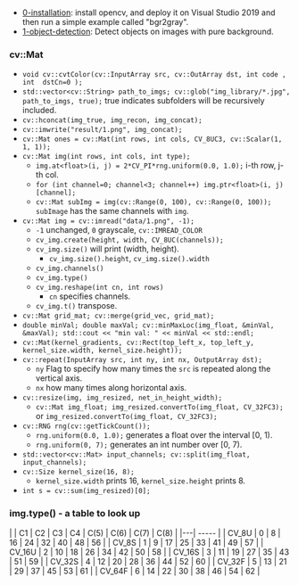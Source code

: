 ###
+ [0-installation](0-installation.md): install opencv, and deploy it on Visual Studio 2019 and then run a simple example called "bgr2gray".
+ [1-object-detection](1-object-detection): Detect objects on images with pure background.
### cv::Mat
+ `void cv::cvtColor(cv::InputArray src, cv::OutArray dst, int code , int  dstCn=0 );`
+ `std::vector<cv::String> path_to_imgs; cv::glob("img_library/*.jpg", path_to_imgs, true);` true indicates subfolders will be recursively included.
+ `cv::hconcat(img_true, img_recon, img_concat);`
+ `cv::imwrite("result/1.png", img_concat);`
+ `cv::Mat ones = cv::Mat(int rows, int cols, CV_8UC3, cv::Scalar(1, 1, 1));`
+ `cv::Mat img(int rows, int cols, int type);`
  + `img.at<float>(i, j) = 2*CV_PI*rng.uniform(0.0, 1.0);` i-th row, j-th col.
  + `for (int channel=0; channel<3; channel++) img.ptr<float>(i, j)[channel];`
  + `cv::Mat subImg = img(cv::Range(0, 100), cv::Range(0, 100));` `subImage` has the same channels with `img`.
+ `cv::Mat img = cv::imread("data/1.png", -1);`
  + `-1` unchanged, `0` grayscale, `cv::IMREAD_COLOR`
  + `cv_img.create(height, width, CV_8UC(channels));`
  + `cv_img.size()` will print (width, height).
    + `cv_img.size().height`, `cv_img.size().width`
  + `cv_img.channels()`
  + `cv_img.type()`
  + `cv_img.reshape(int cn, int rows)`
    + `cn` specifies channels.
  + `cv_img.t()` transpose.
+ `cv::Mat grid_mat; cv::merge(grid_vec, grid_mat);`
+ `double minVal; double maxVal; cv::minMaxLoc(img_float, &minVal, &maxVal); std::cout << "min val: " << minVal << std::endl;`
+ `cv::Mat(kernel_gradients, cv::Rect(top_left_x, top_left_y, kernel_size.width, kernel_size.height));`
+ `cv::repeat(InputArray src, int ny, int nx, OutputArray dst);`
  + `ny` Flag to specify how many times the `src` is repeated along the vertical axis.
  + `nx` how many times along horizontal axis.
+ `cv::resize(img, img_resized, net_in_height_width);`
  + `cv::Mat img_float; img_resized.convertTo(img_float, CV_32FC3);` or `img_resized.convertTo(img_float, CV_32FC3);`
+ `cv::RNG rng(cv::getTickCount());`
  + `rng.uniform(0.0, 1.0);` generates a float over the interval [0, 1).
  + `rng.uniform(0, 7);` generates an int number over [0, 7).
+ `std::vector<cv::Mat> input_channels; cv::split(img_float, input_channels);`
+ `cv::Size kernel_size(16, 8);`
  + `kernel_size.width` prints 16, `kernel_size.height` prints 8.
+ `int s = cv::sum(img_resized)[0];`
### img.type() - a table to look up

|  | C1 | C2 | C3 | C4 | C(5) | C(6) | C(7) | C(8) |
|---| ----- |
| CV_8U | 0 | 8 | 16 | 24 | 32 | 40 | 48 | 56 |
| CV_8S | 1 | 9 | 17 | 25 | 33 | 41 | 49 | 57 |
| CV_16U | 2 | 10 | 18 | 26 | 34 | 42 | 50 | 58 |
| CV_16S | 3 | 11 | 19 | 27 | 35 | 43 | 51 | 59 |
| CV_32S | 4 | 12 | 20 | 28 | 36 | 44 | 52 | 60 |
| CV_32F | 5 | 13 | 21 | 29 | 37 | 45 | 53 | 61 |
| CV_64F | 6 | 14 | 22 | 30 | 38 | 46 | 54 | 62 |
